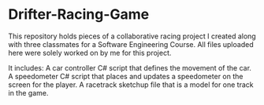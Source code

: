 # Drifter-Racing-Game
This repository holds pieces of a collaborative racing project I created along with three classmates for a Software Engineering Course. All files uploaded here were solely worked on by me for this project.

It includes:
A car controller C# script that defines the movement of the car.
A speedometer C# script that places and updates a speedometer on the screen for the player.
A racetrack sketchup file that is a model for one track in the game.
